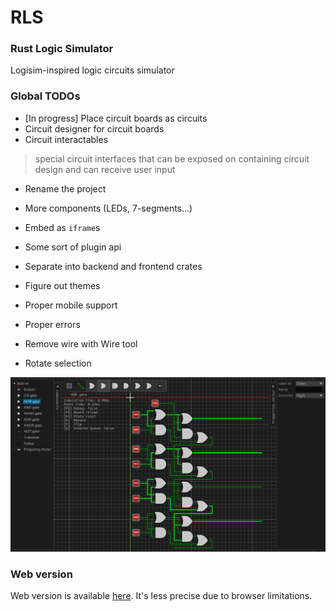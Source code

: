 # RLS
### Rust Logic Simulator

Logisim-inspired logic circuits simulator

### Global TODOs

- [In progress] Place circuit boards as circuits
- Circuit designer for circuit boards
- Circuit interactables 
> special circuit interfaces that can be exposed on containing circuit design and can receive user input

- Rename the project

- More components (LEDs, 7-segments...)

- Embed as `iframe`s
- Some sort of plugin api
- Separate into backend and frontend crates
- Figure out themes
- Proper mobile support
- Proper errors

- Remove wire with Wire tool
- Rotate selection

![](progress_preview.png)

### Web version

Web version is available [here](https://ved-s.github.io/rls).
It's less precise due to browser limitations.